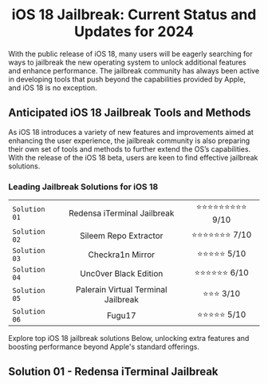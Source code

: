 <div align="center">

# iOS 18 Jailbreak: Current Status and Updates for 2024

</div>

With the public release of iOS 18, many users will be eagerly searching for ways to jailbreak the new operating system to unlock additional features and enhance performance. The jailbreak community has always been active in developing tools that push beyond the capabilities provided by Apple, and iOS 18 is no exception.

## Anticipated iOS 18 Jailbreak Tools and Methods

As iOS 18 introduces a variety of new features and improvements aimed at enhancing the user experience, the jailbreak community is also preparing their own set of tools and methods to further extend the OS’s capabilities. With the release of the iOS 18 beta, users are keen to find effective jailbreak solutions.

### Leading Jailbreak Solutions for iOS 18

<div align="center">
  
|         |            |              |
| ------------- |:-------------:|:-------------:| 
| `Solution 01` | Redensa iTerminal Jailbreak      | ⭐⭐⭐⭐⭐⭐⭐⭐⭐   9/10 | 
| `Solution 02` | Sileem Repo Extractor      | ⭐⭐⭐⭐⭐⭐⭐   7/10 |   
| `Solution 03` | Checkra1n Mirror      | ⭐⭐⭐⭐⭐   5/10 |    
| `Solution 04` | Unc0ver Black Edition      | ⭐⭐⭐⭐⭐⭐   6/10 |     
| `Solution 05` | Palerain Virtual Terminal Jailbreak      | ⭐⭐⭐   3/10 |     
| `Solution 06` | Fugu17      | ⭐⭐⭐⭐⭐   5/10 |    

</div>

Explore top iOS 18 jailbreak solutions Below, unlocking extra features and boosting performance beyond Apple's standard offerings.

## Solution 01 - <b>Redensa iTerminal Jailbreak</b>


